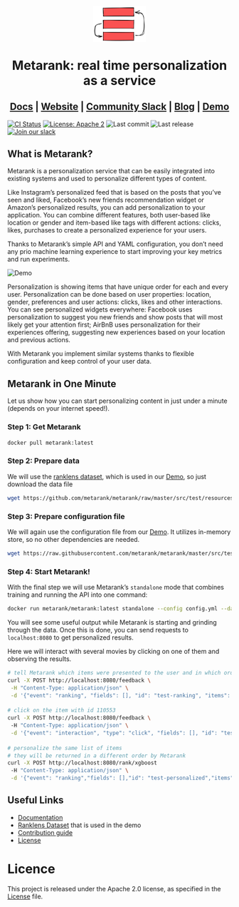 <h1 align="center">
    <a style="text-decoration: none" href="https://www.metarank.ai">
      <img width="120" src="https://raw.githubusercontent.com/metarank/metarank/master/doc/img/logo.svg" />
      <p align="center">Metarank: real time personalization as a service</p>
    </a>
</h1>
<h2 align="center">
  <a href="https://docs.metarank.ai">Docs</a> | <a href="https://metarank.ai">Website</a> | <a href="https://metarank.ai/slack">Community Slack</a> | <a href="https://medium.com/metarank">Blog</a> | <a href="https://demo.metarank.ai">Demo</a>
</h2>

[![CI Status](https://github.com/metarank/metarank/workflows/Tests/badge.svg)](https://github.com/metarank/metarank/actions)
[![License: Apache 2](https://img.shields.io/badge/License-Apache2-green.svg)](https://opensource.org/licenses/Apache-2.0)
![Last commit](https://img.shields.io/github/last-commit/metarank/metarank)
![Last release](https://img.shields.io/github/release/metarank/metarank)
[![Join our slack](https://img.shields.io/badge/Slack-join%20the%20community-blue?logo=slack&style=social)](https://metarank.ai/slack)


## What is Metarank?

Metarank is a personalization service that can be easily integrated into existing systems and used to personalize different types of content. 

Like Instagram’s personalized feed that is based on the posts that you’ve seen and liked, Facebook’s new friends recommendation widget or Amazon’s personalized results, you can add personalization to your application. You can combine different features, both user-based like location or gender and item-based like tags with different actions: clicks, likes, purchases to create a personalized experience for your users.

Thanks to Metarank’s simple API and YAML configuration, you don’t need any prio machine learning experience to start improving your key metrics and run experiments.

![Demo](./doc/img//demo.gif)

Personalization is showing items that have unique order for each and every user. Personalization can be done based on user properties: location, gender, preferences and user actions: clicks, likes and other interactions. You can see personalized widgets everywhere: Facebook uses personalization to suggest you new friends and show posts that will most likely get your attention first; AirBnB uses personalization for their experiences offering, suggesting new experiences based on your location and previous actions. 

With Metarank you implement similar systems thanks to flexible configuration and keep control of your user data.

## Metarank in One Minute

Let us show how you can start personalizing content in just under a minute (depends on your internet speed!). 

### Step 1: Get Metarank

```bash
docker pull metarank:latest
```

### Step 2: Prepare data

We will use the [ranklens dataset](https://github.com/metarank/ranklens), which is used in our [Demo](https://demo.metarank.ai), so just download the data file

```bash
wget https://github.com/metarank/metarank/raw/master/src/test/resources/ranklens/events/events.jsonl.gz
```

### Step 3: Prepare configuration file

We will again use the configuration file from our [Demo](https://demo.metarank.ai). It utilizes in-memory store, so no other dependencies are needed.


```bash
wget https://raw.githubusercontent.com/metarank/metarank/master/src/test/resources/ranklens/config.yml
```

### Step 4: Start Metarank!

With the final step we will use Metarank’s `standalone` mode that combines training and running the API into one command:

```bash
docker run metarank/metarank:latest standalone --config config.yml --data events.jsonl.gz
```

You will see some useful output while Metarank is starting and grinding through the data. Once this is done, you can send requests to `localhost:8080` to get personalized results.

Here we will interact with several movies by clicking on one of them and observing the results. 

```bash
# tell Metarank which items were presented to the user and in which order
curl -X POST http://localhost:8080/feedback \
 -H "Content-Type: application/json" \
 -d '{"event": "ranking", "fields": [], "id": "test-ranking", "items": [{"id": "192389"}, {"id": "95510"}, {"id": "5349"}, {"id": "52722"}, {"id": "110553"}], "user": "test2", "session": "test2",  "timestamp": 1661345221008}'

# click on the item with id 110553
curl -X POST http://localhost:8080/feedback \ 
 -H "Content-Type: application/json" \
 -d '{"event": "interaction", "type": "click", "fields": [], "id": "test-interaction", "ranking": "test-ranking", "item": "110553", "user": "test", "session": "test", "timestamp": 166134522300}'

# personalize the same list of items
# they will be returned in a different order by Metarank
curl -X POST http://localhost:8080/rank/xgboost 
 -H "Content-Type: application/json" \
 -d '{"event": "ranking","fields": [],"id": "test-personalized","items": [{"id": "192389"}, {"id": "95510"}, {"id": "5349"}, {"id": "52722"}, {"id": "110553"}],"user": "test","session": "test","timestamp": 1661345231008}'
```

## Useful Links

* [Documentation](https://docs.metarank.ai)
* [Ranklens Dataset](https://github.com/metarank/ranklens) that is used in the demo
* [Contribution guide](CONTRIBUTING.md)
* [License](LICENSE)


Licence
=====
This project is released under the Apache 2.0 license, as specified in the [License](LICENSE) file.
